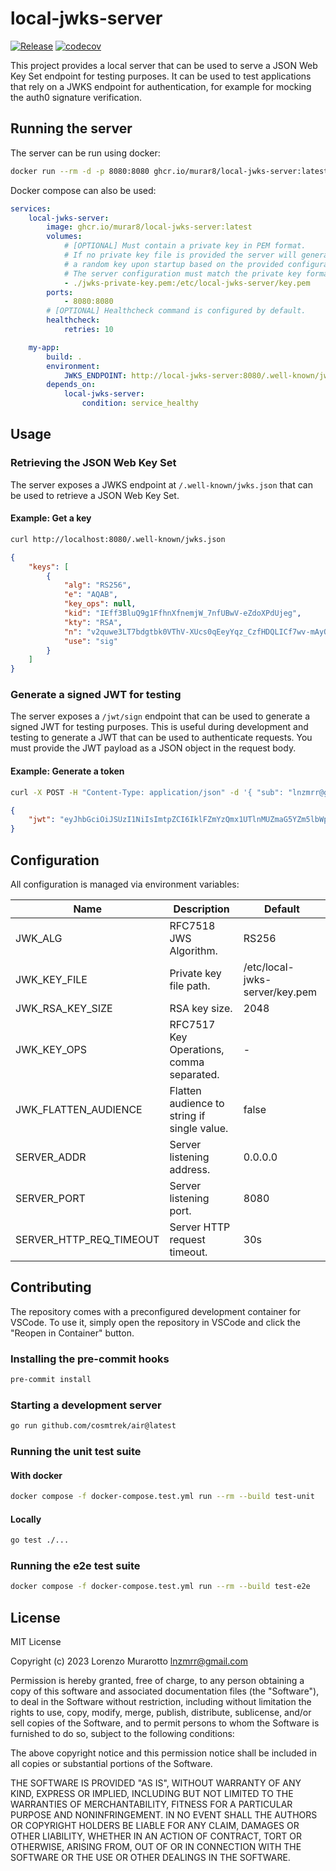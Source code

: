 # local-jwks-server

[![Release](https://github.com/murar8/local-jwks-server/actions/workflows/release.yml/badge.svg)](https://github.com/murar8/local-jwks-server/actions/workflows/release.yml)
[![codecov](https://codecov.io/gh/murar8/local-jwks-server/branch/main/graph/badge.svg?token=XOZ7PWGGLB)](https://codecov.io/gh/murar8/local-jwks-server)

This project provides a local server that can be used to serve a JSON Web Key Set endpoint for testing purposes. It can be used to test applications that rely on a JWKS endpoint for authentication, for example for mocking the auth0 signature verification.

## Running the server

The server can be run using docker:

```bash
docker run --rm -d -p 8080:8080 ghcr.io/murar8/local-jwks-server:latest
```

Docker compose can also be used:

```yaml
services:
    local-jwks-server:
        image: ghcr.io/murar8/local-jwks-server:latest
        volumes:
            # [OPTIONAL] Must contain a private key in PEM format.
            # If no private key file is provided the server will generate
            # a random key upon startup based on the provided configuration.
            # The server configuration must match the private key format.
            - ./jwks-private-key.pem:/etc/local-jwks-server/key.pem
        ports:
            - 8080:8080
        # [OPTIONAL] Healthcheck command is configured by default.
        healthcheck:
            retries: 10

    my-app:
        build: .
        environment:
            JWKS_ENDPOINT: http://local-jwks-server:8080/.well-known/jwks.json
        depends_on:
            local-jwks-server:
                condition: service_healthy
```

## Usage

### Retrieving the JSON Web Key Set

The server exposes a JWKS endpoint at `/.well-known/jwks.json` that can be used to retrieve a JSON Web Key Set.

#### Example: Get a key

```bash
curl http://localhost:8080/.well-known/jwks.json
```

```json
{
    "keys": [
        {
            "alg": "RS256",
            "e": "AQAB",
            "key_ops": null,
            "kid": "IEff3BluQ9g1FfhnXfnemjW_7nfUBwV-eZdoXPdUjeg",
            "kty": "RSA",
            "n": "v2quwe3LT7bdgtbk0VThV-XUcs0qEeyYqz_CzfHDQLICf7wv-mAyOm3P6QFxKRF35n0Qx5iPjliiw6cOXpMVYHONI_IcTeGunhqx2OTQhNgPOmQytPtaiIRlG5Gu8-y79Gy4rDqt2OSxOAoBMvxlJcBM9wKy8wbeyW8Gkdtpu_fIvJZlgygazzKOQ4gI8roPpxOj5hjupsGjlYWsdAiPUAZxru0aOeBIl2b9qVxTyWLysGkf5XSR03jS3dMD3x1D10uOpAJYqTIw0FXTJTtTf5klAxaD1RNRgqovAd1TOtB-WEwgLH8dkZTC1z7jdccYK1XuRLSFE8YBcJA3gsvIGw",
            "use": "sig"
        }
    ]
}
```

### Generate a signed JWT for testing

The server exposes a `/jwt/sign` endpoint that can be used to generate a signed JWT for testing purposes. This is useful during development and testing to generate a JWT that can be used to authenticate requests. You must provide the JWT payload as a JSON object in the request body.

#### Example: Generate a token

```bash
curl -X POST -H "Content-Type: application/json" -d '{ "sub": "lnzmrr@gmail.com" }' http://localhost:8080/jwt/sign
```

```json
{
    "jwt": "eyJhbGciOiJSUzI1NiIsImtpZCI6IklFZmYzQmx1UTlnMUZmaG5YZm5lbWpXXzduZlVCd1YtZVpkb1hQZFVqZWciLCJ0eXAiOiJKV1QifQ.eyJzdWIiOiJsbnptcnJAZ21haWwuY29tIn0.A0PO4Qbf4AeDMrboOX3rUK17Un3SEIqT10T6Ejky4Y_LxmQMpV8R75wLX52EI67KenLIScncysh5gWkPiXFm3y6XMp3y9HFgWykDuR7pJJ-zbdbqRQ5qxOgms7rKw2y4hjpncyQuoL3z7Gm2GhqSmLXrrARB3J2DnDZdXWlDIMxDA-buLP8Ift06PuIAb8s1qozcouHLNOUNBYyzwPeRiQ4QtUAwl5ewFwAyTlssLMwDvlV3lWMPTWY5bfpfUeYah8zVY7gD_lM5Vi2mPCL89PImSIjH10yRrckNXnDa8Paqp5DuEL8mJ0KBpUF0FRTEdBoO3LPs1OwAkRdzavZ7lQ"
}
```

## Configuration

All configuration is managed via environment variables:

| Name                    | Description                                 | Default                        |
| ----------------------- | ------------------------------------------- | ------------------------------ |
| JWK_ALG                 | RFC7518 JWS Algorithm.                      | RS256                          |
| JWK_KEY_FILE            | Private key file path.                      | /etc/local-jwks-server/key.pem |
| JWK_RSA_KEY_SIZE        | RSA key size.                               | 2048                           |
| JWK_KEY_OPS             | RFC7517 Key Operations, comma separated.    | -                              |
| JWK_FLATTEN_AUDIENCE    | Flatten audience to string if single value. | false                          |
| SERVER_ADDR             | Server listening address.                   | 0.0.0.0                        |
| SERVER_PORT             | Server listening port.                      | 8080                           |
| SERVER_HTTP_REQ_TIMEOUT | Server HTTP request timeout.                | 30s                            |

## Contributing

The repository comes with a preconfigured development container for VSCode. To use it, simply open the repository in VSCode and click the "Reopen in Container" button.

### Installing the pre-commit hooks

```bash
pre-commit install
```

### Starting a development server

```bash
go run github.com/cosmtrek/air@latest
```

### Running the unit test suite

#### With docker

```bash
docker compose -f docker-compose.test.yml run --rm --build test-unit
```

#### Locally

```bash
go test ./...
```

### Running the e2e test suite

```bash
docker compose -f docker-compose.test.yml run --rm --build test-e2e
```

## License

MIT License

Copyright (c) 2023 Lorenzo Murarotto <lnzmrr@gmail.com>

Permission is hereby granted, free of charge, to any person obtaining a copy
of this software and associated documentation files (the "Software"), to deal
in the Software without restriction, including without limitation the rights
to use, copy, modify, merge, publish, distribute, sublicense, and/or sell
copies of the Software, and to permit persons to whom the Software is
furnished to do so, subject to the following conditions:

The above copyright notice and this permission notice shall be included in all
copies or substantial portions of the Software.

THE SOFTWARE IS PROVIDED "AS IS", WITHOUT WARRANTY OF ANY KIND, EXPRESS OR
IMPLIED, INCLUDING BUT NOT LIMITED TO THE WARRANTIES OF MERCHANTABILITY,
FITNESS FOR A PARTICULAR PURPOSE AND NONINFRINGEMENT. IN NO EVENT SHALL THE
AUTHORS OR COPYRIGHT HOLDERS BE LIABLE FOR ANY CLAIM, DAMAGES OR OTHER
LIABILITY, WHETHER IN AN ACTION OF CONTRACT, TORT OR OTHERWISE, ARISING FROM,
OUT OF OR IN CONNECTION WITH THE SOFTWARE OR THE USE OR OTHER DEALINGS IN THE
SOFTWARE.
